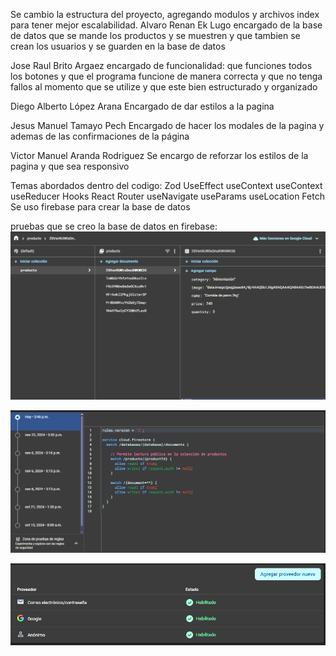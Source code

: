 Se cambio la estructura del proyecto, agregando modulos y archivos index para tener mejor escalabilidad.
Alvaro Renan Ek Lugo encargado de la base de datos que se mande los productos y se muestren y que tambien se crean los usuarios y se guarden en la base de datos

Jose Raul Brito Argaez encargado de funcionalidad: que funciones todos los botones y que el programa funcione de manera correcta y que no tenga fallos al momento que se utilize y que este bien estructurado y organizado 

Diego Alberto López  Arana Encargado de dar estilos a la pagina 

Jesus Manuel Tamayo Pech Encargado de hacer los modales de la pagina y ademas de las confirmaciones de la página

Victor Manuel Aranda Rodriguez Se encargo de reforzar los estilos de la pagina y que sea responsivo 

Temas abordados dentro del codigo:
Zod
UseEffect
useContext
useContext
useReducer
Hooks
React Router
useNavigate
useParams
useLocation
Fetch
Se uso firebase para crear la base de datos

pruebas que se creo la base de datos en firebase:
![alt text](image.png)

![alt text](image-1.png)

![alt text](image-2.png)